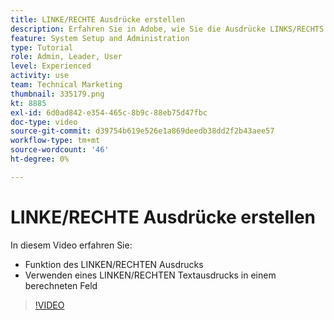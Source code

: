 ```yaml
---
title: LINKE/RECHTE Ausdrücke erstellen
description: Erfahren Sie in Adobe, wie Sie die Ausdrücke LINKS/RECHTS in einem berechneten Feld verwenden. [!DNL Workfront].
feature: System Setup and Administration
type: Tutorial
role: Admin, Leader, User
level: Experienced
activity: use
team: Technical Marketing
thumbnail: 335179.png
kt: 8885
exl-id: 6d0ad842-e354-465c-8b9c-88eb75d47fbc
doc-type: video
source-git-commit: d39754b619e526e1a869deedb38dd2f2b43aee57
workflow-type: tm+mt
source-wordcount: '46'
ht-degree: 0%

---
```


# LINKE/RECHTE Ausdrücke erstellen

In diesem Video erfahren Sie:

* Funktion des LINKEN/RECHTEN Ausdrucks
* Verwenden eines LINKEN/RECHTEN Textausdrucks in einem berechneten Feld

>[!VIDEO](https://video.tv.adobe.com/v/335179/?quality=12)
